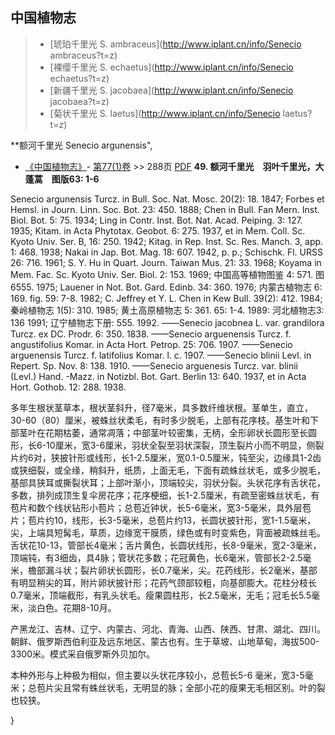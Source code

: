 

## 中国植物志

> * [琥珀千里光  S.  ambraceus](http://www.iplant.cn/info/Senecio ambraceus?t=z)
> * [裸缨千里光  S.  echaetus](http://www.iplant.cn/info/Senecio echaetus?t=z)
> * [新疆千里光  S.  jacobaea](http://www.iplant.cn/info/Senecio jacobaea?t=z)
> * [菊状千里光  S.  laetus](http://www.iplant.cn/info/Senecio laetus?t=z)


**额河千里光 Senecio argunensis",


* [《中国植物志》](http://www.iplant.cn/frps)- [第77(1)卷](http://www.iplant.cn/frps/vol/77(1)) >> 288页 [PDF](http://www.iplant.cn/frps/pdf/77(1)/288.PDF)
**49. 额河千里光　羽叶千里光，大蓬蒿　图版63: 1-6**

Senecio argunensis Turcz. in Bull. Soc. Nat. Mosc. 20(2): 18. 1847; Forbes et Hemsl. in Journ. Linn. Soc. Bot. 23: 450. 1888; Chen in Bull. Fan Mern. Inst. Biol. Bot. 5: 75. 1934; Ling in Contr. Inst. Bot. Nat. Acad. Peiping. 3: 127. 1935; Kitam. in Acta Phytotax. Geobot. 6: 275. 1937, et in Mem. Coll. Sc. Kyoto Univ. Ser. B, 16: 250. 1942; Kitag. in Rep. Inst. Sc. Res. Manch. 3, app. 1: 468. 1938; Nakai in Jap. Bot. Mag. 18: 607. 1942, p. p.; Schischk. Fl. URSS 26: 716. 1961; S. Y. Hu in Quart. Journ. Taiwan Mus. 21: 33. 1968; Koyama in Mem. Fac. Sc. Kyoto Univ. Ser. Biol. 2: 153. 1969; 中国高等植物图鉴 4: 571. 图6555. 1975; Lauener in Not. Bot. Gard. Edinb. 34: 360. 1976; 内蒙古植物志 6: 169. fig. 59: 7-8. 1982; C. Jeffrey et Y. L. Chen in Kew Bull. 39(2): 412. 1984; 秦岭植物志 1(5): 310. 1985; 黄土高原植物志 5: 361. 65: 1-4. 1989: 河北植物志3: 136 1991; 辽宁植物志下册: 555. 1992. ——Senecio jacobnea L. var. grandilora Turcz. ex DC. Prodr. 6: 350. 1838. ——Senecio arguenensis Turcz. f. angustifolius Komar. in Acta Hort. Petrop. 25: 706. 1907. ——Senecio arguenensis Turcz. f. latifolius Komar. l. c. 1907. ——Senecio blinii Levl. in Repert. Sp. Nov. 8: 138. 1910. ——Senecio arguenesis Turcz. var. blinii (Levl.) Hand. -Mazz. in Notizbl. Bot. Gart. Berlin 13: 640. 1937, et in Acta Hort. Gothob. 12: 288. 1938.

多年生根状茎草本，根状茎斜升，径7毫米，具多数纤维状根。茎单生，直立，30-60（80）厘米，被蛛丝状柔毛，有时多少脱毛，上部有花序枝。基生叶和下部茎叶在花期枯萎，通常凋落；中部茎叶较密集，无柄，全形卵状长圆形至长圆形，长6-10厘米，宽3-6厘米，羽状全裂至羽状深裂，顶生裂片小而不明显，侧裂片约6对，狭披针形或线形，长1-2.5厘米，宽0.1-0.5厘米，钝至尖，边缘具1-2齿或狭细裂，或全缘，稍斜升，纸质，上面无毛，下面有疏蛛丝状毛，或多少脱毛，基部具狭耳或撕裂状耳；上部叶渐小，顶端较尖，羽状分裂。头状花序有舌状花，多数，排列成顶生复伞房花序；花序梗细，长1-2.5厘米，有疏至密蛛丝状毛，有苞片和数个线状钻形小苞片；总苞近钟状，长5-6毫米，宽3-5毫米，具外层苞片；苞片约10，线形，长3-5毫米，总苞片约13，长圆状披针形，宽1-1.5毫米，尖，上端具短髯毛，草质，边缘宽干膜质，绿色或有时变紫色，背面被疏蛛丝毛。舌状花10-13，管部长4毫米；舌片黄色，长圆状线形，长8-9毫米，宽2-3毫米，顶端钝，有3细齿，具4脉；管状花多数；花冠黄色，长6毫米，管部长2-2.5毫米，檐部漏斗状；裂片卵状长圆形，长0.7毫米，尖。花药线形，长2毫米，基部有明显稍尖的耳，附片卵状披针形；花药气颈部较粗，向基部膨大。花柱分枝长0.7毫米，顶端截形，有乳头状毛。瘦果圆柱形，长2.5毫米，无毛；冠毛长5.5毫米，淡白色。花期8-10月。

产黑龙江、吉林、辽宁、内蒙古、河北、青海、山西、陕西、甘肃、湖北、四川。朝鲜、俄罗斯西伯利亚及远东地区、蒙古也有。生于草坡、山地草甸，海拔500-3300米。模式采自俄罗斯外贝加尔。

本种外形与上种极为相似，但主要以头状花序较小，总苞长5-6 毫米，宽3-5毫米；总苞片尖且常有蛛丝状毛，无明显的脉；全部小花的瘦果无毛相区别。叶的裂也较狭。



}